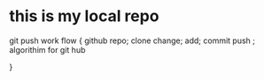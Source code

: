 # this is my local repo
git push
work flow
{
github repo;
clone
change;
add;
commit
push ;
algorithim for git hub

}
